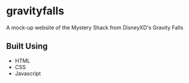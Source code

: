 # gravityfalls
A mock-up website of the Mystery Shack from DisneyXD's Gravity Falls

## Built Using
- HTML
- CSS
- Javascript
